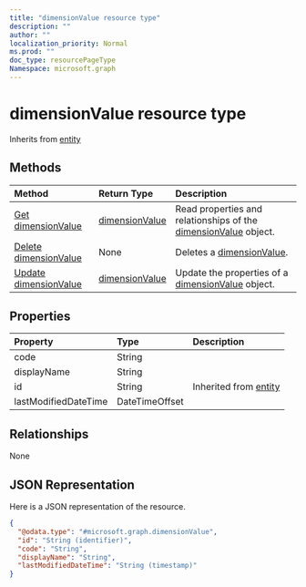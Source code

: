 ```yaml
---
title: "dimensionValue resource type"
description: ""
author: ""
localization_priority: Normal
ms.prod: ""
doc_type: resourcePageType
Namespace: microsoft.graph
---
```



# dimensionValue resource type




Inherits from [entity](../resources/entity.md)

## Methods
|Method|Return Type|Description|
|:---|:---|:---|
|[Get dimensionValue](../api/dimensionvalue-get.md)|[dimensionValue](../resources/dimensionValue.md)|Read properties and relationships of the [dimensionValue](../resources/dimensionvalue.md) object.|
|[Delete dimensionValue](../api/dimensionvalue-delete.md)|None|Deletes a [dimensionValue](../resources/dimensionvalue.md).|
|[Update dimensionValue](../api/dimensionvalue-update.md)|[dimensionValue](../resources/dimensionValue.md)|Update the properties of a [dimensionValue](../resources/dimensionvalue.md) object.|

## Properties
|Property|Type|Description|
|:---|:---|:---|
|code|String||
|displayName|String||
|id|String| Inherited from [entity](../resources/entity.md)|
|lastModifiedDateTime|DateTimeOffset||

## Relationships
None

## JSON Representation
Here is a JSON representation of the resource.
<!-- {
  "blockType": "resource",
  "keyProperty": "id",
  "@odata.type": "microsoft.graph.dimensionValue",
  "baseType": "microsoft.graph.entity",
  "openType": false
}
-->
``` json
{
  "@odata.type": "#microsoft.graph.dimensionValue",
  "id": "String (identifier)",
  "code": "String",
  "displayName": "String",
  "lastModifiedDateTime": "String (timestamp)"
}
```

